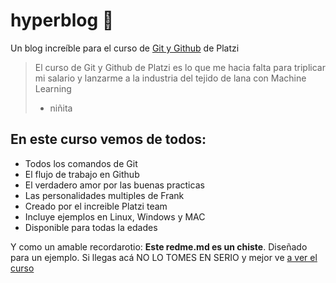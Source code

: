 # hyperblog 💚
Un blog increíble para el curso de [Git y Github](https://platzi.com/clases/1557-git-github/ "Git y Github") de Platzi
>El curso de Git y Github de Platzi es lo que me hacia falta para triplicar mi salario y lanzarme a la industria del tejido de lana con Machine Learning
> - niñita

## En este curso vemos de todos:
* Todos los comandos de Git
* El flujo de trabajo en Github
* El verdadero amor por las buenas practicas
* Las personalidades multiples de Frank
* Creado por el increible Platzi team
* Incluye ejemplos en Linux, Windows y MAC
* Disponible para todas la edades

Y como un amable recordarotio: **Este redme.md es un chiste**. Diseñado para un ejemplo. Si llegas acá NO LO TOMES EN SERIO y mejor ve [a ver el curso](https://platzi.com/clases/1557-git-github// "a ver el curso")